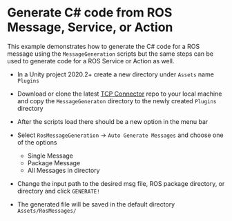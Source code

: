 # Generate C# code from ROS Message, Service, or Action

This example demonstrates how to generate the C# code for a ROS message using the `MessageGeneration` scripts but the same steps can be used to generate code for a ROS Service or Action as well.

- In a Unity project 2020.2+ create a new directory under `Assets` name `Plugins`
- Download or clone the latest [TCP Connector](https://github.com/Unity-Technologies/ROS-TCP-Connector) repo to your local machine and copy the `MessageGeneraton` directory to the newly created `Plugins` directory
- After the scripts load there should be a new option in the menu bar

- Select `RosMessageGeneration` -> `Auto Generate Messages` and choose one of the options
	- Single Message
	- Package Message
	- All Messages in directory

- Change the input path to the desired msg file, ROS package directory, or directory and click `GENERATE!`
- The generated file will be saved in the default directory `Assets/RosMessages/`